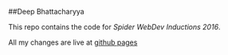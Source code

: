 ##Deep Bhattacharyya

This repo contains the code for *Spider WebDev Inductions 2016*.

All my changes are live at [github pages](https://coderick14.github.io)
